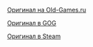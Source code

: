 [Оригинал на Old-Games.ru](https://www.old-games.ru/game/77.html)

[Оригинал в GOG](https://www.gog.com/game/xcom_ufo_defense)

[Оригинал в Steam](https://store.steampowered.com/app/7760/XCOM_UFO_Defense/)